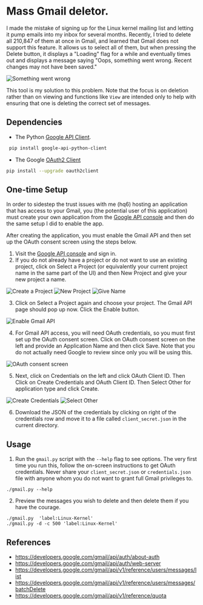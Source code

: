 # Mass Gmail deletor.

I made the mistake of signing up for the Linux kernel mailing list and letting
it pump emails into my inbox for several months. Recently, I tried to delete
all 210,847 of them at once in Gmail, and learned that Gmail does not support
this feature. It allows us to select all of them, but when pressing the Delete
button, it displays a "Loading" flag for a while and eventually times out and
displays a message saying "Oops, something went wrong. Recent changes may not
have been saved."

![Something went wrong](resources/SomethingWentWrong.png)

This tool is my solution to this problem. Note that the focus is on deletion
rather than on viewing and functions like `View` are intended only to help with
ensuring that one is deleting the correct set of messages.

## Dependencies
 * The Python [Google API Client](https://github.com/googleapis/google-api-python-client).
  ```sh
   pip install google-api-python-client
  ```
 * The Google [OAuth2 Client](https://github.com/googleapis/oauth2client)
  ```sh
  pip install --upgrade oauth2client
  ```

## One-time Setup

In order to sidestep the trust issues with me (hq6) hosting an application that has
access to your Gmail, you (the potential user of this application) must
create your own application from the [Google API
console](https://console.cloud.google.com/apis/api/gmail.googleapis.com/)
and then do the same setup I did to enable the app.

After creating the application, you must enable the Gmail API and then set up
the OAuth consent screen using the steps below.

1. Visit the [Google API
   console](https://console.cloud.google.com/apis/api/gmail.googleapis.com/)
   and sign in.
2. If you do not already have a project or do not want to use an existing
   project, click on Select a Project (or equivalently your current project
   name in the same part of the UI) and then New Project and give your new
   project a name.

![Create a Project](resources/CreateProject.png)
![New Project](resources/NewProject.png)
![Give Name](resources/GiveName.png)

3. Click on Select a Project again and choose your project. The Gmail API page
   should pop up now. Click the Enable button.

![Enable Gmail API](resources/EnableGmailAPI.png)

4. For Gmail API access, you will need OAuth credentials, so you must first set
   up the OAuth consent screen. Click on OAuth consent screen on the left and
   provide an Application Name and then click Save. Note that you do not
   actually need Google to review since only you will be using this.

![OAuth consent screen](resources/OAuth.png)

5. Next, click on Credentials on the left and click OAuth Client ID. Then Click
   on Create Credentials and OAuth Client ID. Then Select Other for application
   type and click Create.

![Create Credentials](resources/CreateCredentials.png)
![Select Other](resources/SelectOther.png)


6. Download the JSON of the credentials by clicking on right of the credentials
   row and move it to a file called `client_secret.json` in the current
   directory.

## Usage

1. Run the `gmail.py` script with the `--help` flag to see options.  The
   very first time you run this, follow the on-screen instructions to get OAuth
   credentials. Never share your `client_secret.json` or `credentials.json`
   file with anyone whom you do not want to grant full Gmail privileges to.

```
./gmail.py --help
```

2. Preview the messages you wish to delete and then delete them if you have the courage.
```
./gmail.py  'label:Linux-Kernel'
./gmail.py -d -c 500 'label:Linux-Kernel'
```

## References
 * https://developers.google.com/gmail/api/auth/about-auth
 * https://developers.google.com/gmail/api/auth/web-server
 * https://developers.google.com/gmail/api/v1/reference/users/messages/list
 * https://developers.google.com/gmail/api/v1/reference/users/messages/batchDelete
 * https://developers.google.com/gmail/api/v1/reference/quota
